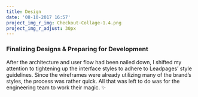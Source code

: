 ```yaml
---
title: Design
date: '08-10-2017 16:57'
project_img_r_img: Checkout-Collage-1.4.png
project_img_r_adjust: 30px
---
```


### Finalizing Designs & Preparing for Development
After the architecture and user flow had been nailed down, I shifted my attention to tightening up the interface styles to adhere to Leadpages’ style guidelines. Since the wireframes were already utilizing many of the brand’s styles, the process was rather quick. All that was left to do was for the engineering team to work their magic. ✨
